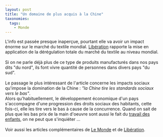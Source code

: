 ```yaml
---
layout: post
title: "Un domaine de plus acquis à la Chine"
taxonomies: 
  tags: 
    - Monde
---
```

L'info est passée presque inaperçue, pourtant elle va avoir un impact énorme sur le marché du textile mondial. <a href="http://www.liberation.fr/page.php?Article=265126">Libération</a> rapporte la mise en application de la dérégulation totale du marché du textile au niveau mondial.<br />
<br />
Si on ne parle déjà plus de ce type de produits manufacturés dans nos pays dits "du nord", ils font vivre quantité de personnes dans divers pays "du sud".<br />
<br />
Le passage le plus intéressant de l'article concerne les impacts sociaux qu'impose la domination de la Chine : <i>"la Chine tire les standards sociaux vers le bas"</i>.<br />
Alors qu'habituellement, le développement économique d'un pays s'accompagne d'une progression des droits sociaux des habitants, cette fois-ci, elle les tire vers le bas à cause de la concurrence. Quand on sait de plus que les bas prix de la main d'oeuvre sont aussi le fait du <a href="http://www.droitsenfant.com/asie.htm">travail des enfants</a>, on ne peut que s'inquiéter ...<br />
<br />
Voir aussi les articles complémentaires de <a href="http://www.lemonde.fr/web/recherche_articleweb/1,13-0,36-392233,0.html">Le Monde</a> et de <a href="http://www.liberation.fr/page.php?Article=265653">Libération</a>.
